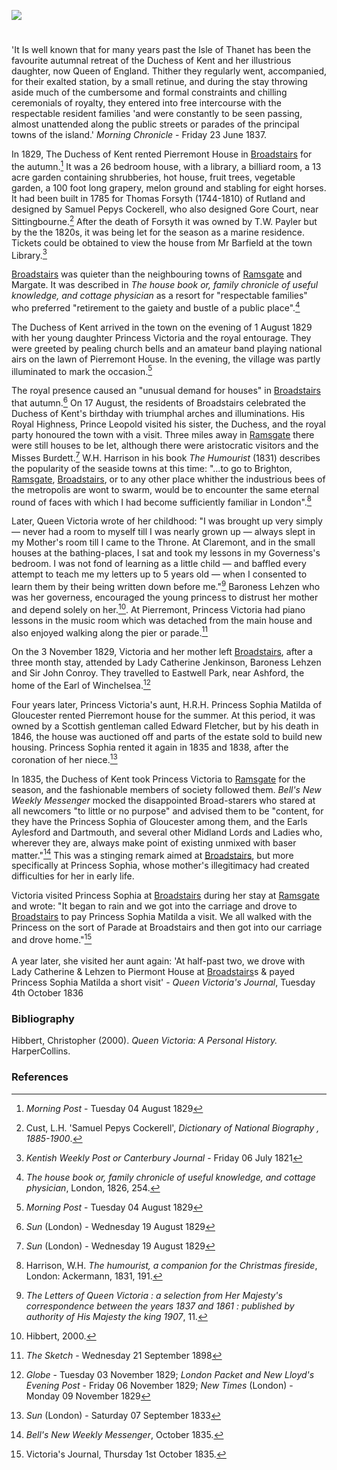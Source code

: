<a href="https://juncture-digital.org"><img src="https://juncture-digital.org/images/ve-button.png"></a>
<param ve-config title="Princess Victoria at Broadstairs" author="Michelle Crowther" layout="vtl" banner="https://stor.artstor.org/stor/a7e4f0ee-5b60-4e8d-857a-c567e4976d15">

<param ve-entity eid="Q736439" aliases="Ramsgate">
<param ve-entity eid="Q2540442" aliases="Eastwell Park">

#

'It Is well known that for many years past the Isle of Thanet has been the favourite autumnal retreat of the Duchess of Kent and her illustrious daughter, now Queen of England. Thither they regularly went, accompanied, for their exalted station, by a small retinue, and during the stay throwing aside much of the cumbersome and formal constraints and chilling ceremonials of royalty, they entered into free intercourse with the respectable resident families 'and were constantly to be seen passing, almost unattended along the public streets or parades of the principal towns of the island.' _Morning Chronicle_ - Friday 23 June 1837.
<param ve-image url="https://upload.wikimedia.org/wikipedia/commons/6/68/Duchess_of_Kent_and_Victoria_by_Henry_Bone.jpg" label="Duchess of Kent and Victoria c. 1824/5" attribution="Henry Bone, Public domain, via Wikimedia Commons">

In 1829, The Duchess of Kent rented Pierremont House in [Broadstairs](/dickens/broadstairs-19th-century) for the autumn.[^ref1] It was a 26 bedroom house, with a library, a billiard room, a 13 acre garden containing shrubberies, hot house, fruit trees, vegetable garden, a 100 foot long grapery, melon ground and stabling for eight horses. It had been built in 1785 for Thomas Forsyth (1744-1810) of Rutland and designed by Samuel Pepys Cockerell, who also designed Gore Court, near Sittingbourne.[^ref2] After the death of Forsyth it was owned by T.W. Payler but by the the 1820s, it was being let for the season as a marine residence. Tickets could be obtained to view the house from Mr Barfield at the town Library.[^ref3] 
<param ve-image url="https://upload.wikimedia.org/wikipedia/commons/8/8b/Samuel_Pepys_Cockerell_by_George_Dance_1793.jpg" label="Samuel Pepys Cockerell">

[Broadstairs](/dickens/broadstairs-19th-century) was quieter than the neighbouring towns of [Ramsgate](/19c/19c-ramsgate) and Margate. It was described in _The house book or, family chronicle of useful knowledge, and cottage physician_ as a resort for "respectable families" who preferred "retirement to the gaiety and bustle of a public place".[^ref4]
<param ve-image url="https://stor.artstor.org/stor/077213e1-ee34-4966-a7eb-64fb7cf89d8d" label="Map of Broadstairs, 1824" attribution="by kind permission of Broadstairs Dickens Museum">

The Duchess of Kent arrived in the town on the evening of 1 August 1829 with her young daughter Princess Victoria and the royal entourage. They were greeted by pealing church bells and an amateur band playing national airs on the lawn of Pierremont House. In the evening, the village was partly illuminated to mark the occasion.[^ref5]
<param ve-image url="https://stor.artstor.org/stor/7cdfdb0a-69ae-4fd6-a2e4-1a9cd5dfe1d3" label="The Picturesque Beauties of Great Britain: Kent. Broadstairs." label="George Virtue, 1829. Photo by Astrid Stilma. By permission of Patrick Marrin.">

The royal presence caused an "unusual demand for houses" in [Broadstairs](/dickens/broadstairs-19th-century) that autumn.[^ref6] On 17 August, the residents of Broadstairs celebrated the Duchess of Kent's birthday with triumphal arches and illuminations. His Royal Highness, Prince Leopold visited his sister, the Duchess, and the royal party honoured the town with a visit. Three miles away in [Ramsgate](/19c/19c-ramsgate) there were still houses to be let, although there were aristocratic visitors and the Misses Burdett.[^ref7] W.H. Harrison in his book _The Humourist_ (1831) describes the popularity of the seaside towns at this time: "...to go to Brighton, [Ramsgate](/19c/19c-ramsgate), [Broadstairs](/dickens/broadstairs-19th-century), or to any other place whither the industrious bees of the metropolis are wont to swarm, would be to encounter the same eternal round of faces with which I had become sufficiently familiar in London".[^ref8]
<param ve-image url="https://upload.wikimedia.org/wikipedia/commons/3/30/Leopold_I%2C_King_of_the_Belgians_1818-50.jpg" label="Leopold I" attribution="After George Dawe, Public domain, via Wikimedia Commons">

Later, Queen Victoria wrote of her childhood: "I was brought up very simply — never had a room to myself till I was nearly grown up — always slept in my Mother's room till I came to the Throne. At Claremont, and in the small houses at the bathing-places, I sat and took my lessons in my Governess's bedroom. I was not fond of learning as a little child — and baffled every attempt to teach me my letters up to 5 years old — when I consented to learn them by their being written down before me."[^ref9] Baroness Lehzen who was her governess, encouraged the young princess to distrust her mother and depend solely on her.[^ref10]. At Pierremont, Princess Victoria had piano lessons in the music room which was detached from the main house and also enjoyed walking along the pier or parade.[^ref11]
<param ve-image url="https://stor.artstor.org/stor/2a68391b-9297-4e72-9a29-4c897cdda117" label="The Pier at Broadstairs" attribution="Kent Maps Online">

On the 3 November 1829, Victoria and her mother left [Broadstairs](/dickens/broadstairs-19th-century), after a three month stay, attended by Lady Catherine Jenkinson, Baroness Lehzen and Sir John Conroy. They travelled to Eastwell Park, near Ashford, the home of the Earl of Winchelsea.[^ref12]
<param ve-image url="https://upload.wikimedia.org/wikipedia/commons/e/ed/Gatehouse_to_Eastwell_Park_-_geograph.org.uk_-_68280.jpg" label="Gatehouse to Eastwell Park" attribution="Guy Erwood" license="CC BY-SA 2.0">

Four years later, Princess Victoria's aunt, H.R.H. Princess Sophia Matilda of Gloucester rented Pierremont house for the summer. At this period, it was owned by a Scottish gentleman called Edward Fletcher, but by his death in 1846, the house was auctioned off and parts of the estate sold to build new housing.  Princess Sophia rented it again in 1835 and 1838, after the coronation of her niece.[^ref13]
<param ve-image url="https://stor.artstor.org/stor/a7e4f0ee-5b60-4e8d-857a-c567e4976d15" label="Pierremont House" attribution="Martin Crowther">

In 1835, the Duchess of Kent took Princess Victoria to [Ramsgate](/19c/19c-victoria-albion-house) for the season, and the fashionable members of society followed them. _Bell's New Weekly Messenger_ mocked the disappointed Broad-starers who stared at all newcomers "to little or no purpose" and advised them to be "content, for they have the Princess Sophia of Gloucester among them, and the Earls Aylesford and Dartmouth, and several other Midland Lords and Ladies who, wherever they are, always make point of existing unmixed with baser matter."[^ref14] This was a stinging remark aimed at [Broadstairs](/dickens/broadstairs-19th-century), but more specifically at Princess Sophia, whose mother's illegitimacy had created difficulties for her in early life.
<param ve-image url="https://upload.wikimedia.org/wikipedia/commons/2/28/HRH_Princess_Sophia_-_Andrew_Robertson_-_ABDAG008244.jpg" label="Princess Sophia of Gloucester" attribution="Andrew Robertson, Aberdeen Art Gallery, Public domain, via Wikimedia Common">

Victoria visited Princess Sophia at [Broadstairs](/dickens/broadstairs-19th-century) during her stay at [Ramsgate](/19c/19c-victoria-albion-house) and wrote: "It began to rain and we got into the carriage and drove to [Broadstairs](/dickens/broadstairs-19th-century) to pay Princess Sophia Matilda a visit. We all walked with the Princess on the sort of Parade at Broadstairs and then got into our carriage and drove home."[^ref15] 
<br><br>
A year later, she visited her aunt again: 'At half-past two, we drove with Lady Catherine & Lehzen to Piermont House at [Broadstairs](/dickens/broadstairs-19th-century)s & payed Princess Sophia Matilda a short visit' - _Queen Victoria's Journal_, Tuesday 4th October 1836
<param ve-image url="https://stor.artstor.org/stor/8538611a-a4ed-4003-a5d6-fd5168d378cf" label="Blue Plaque at Pierremont House" attribution="Photographed by Martin Crowther">

### Bibliography

Hibbert, Christopher (2000). _Queen Victoria: A Personal History._ HarperCollins.

### References

[^ref1]: _Morning Post_ - Tuesday 04 August 1829
[^ref2]: Cust, L.H. 'Samuel Pepys Cockerell', _Dictionary of National Biography , 1885-1900_.
[^ref3]: _Kentish Weekly Post or Canterbury Journal_ - Friday 06 July 1821
[^ref4]: _The house book or, family chronicle of useful knowledge, and cottage physician_, London, 1826, 254.
[^ref5]: _Morning Post_ - Tuesday 04 August 1829
[^ref6]: _Sun_ (London) - Wednesday 19 August 1829
[^ref7]: _Sun_ (London) - Wednesday 19 August 1829
[^ref8]:  Harrison, W.H. _The humourist, a companion for the Christmas fireside_, London: Ackermann, 1831, 191.
[^ref9]: _The Letters of Queen Victoria : a selection from Her Majesty's correspondence between the years 1837 and 1861 : published by authority of His Majesty the king 1907_, 11.
[^ref10]:  Hibbert, 2000.
[^ref11]: _The Sketch_ - Wednesday 21 September 1898
[^ref12]: _Globe_ - Tuesday 03 November 1829; _London Packet and New Lloyd's Evening Post_ - Friday 06 November 1829; _New Times_ (London) - Monday 09 November 1829
[^ref13]: _Sun_ (London) - Saturday 07 September 1833
[^ref14]: _Bell's New Weekly Messenger_, October 1835.
[^ref15]: Victoria's Journal, Thursday 1st October 1835.
